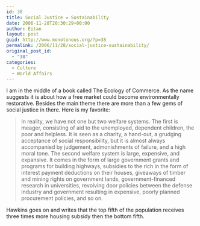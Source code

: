 ```yaml
---
id: 38
title: Social Justice = Sustainability
date: 2006-11-28T20:30:29+00:00
author: Eitan
layout: post
guid: http://www.monotonous.org/?p=38
permalink: /2006/11/28/social-justice-sustainability/
original_post_id:
  - "38"
categories:
  - Culture
  - World Affairs
---
```

I am in the middle of a book called The Ecology of Commerce. As the name suggests it is about how a free market could become environmentally restorative. Besides the main theme there are more than a few gems of social justice in there. Here is my favorite:

> In reality, we have not one but two welfare systems. The first is meager, consisting of aid to the unemployed, dependent children, the poor and helpless. It is seen as a charity, a hand-out, a grudging acceptance of social responsibility, but it is almost always accompanied by judgement, admonishments of failure, and a high moral tone. The second welfare system is large, expensive, and expansive. It comes in the form of large government grants and programs for building highways, subsidies to the rich in the form of interest payment deductions on their houses, giveaways of timber and mining rights on government lands, government-financed research in universities, revolving door policies between the defense industry and government resulting in expensive, poorly planned procurement policies, and so on.

Hawkins goes on and writes that the top fifth of the population receives three times more housing subsidy then the bottom fifth.
